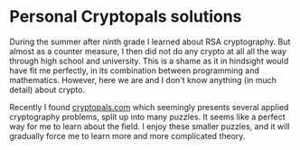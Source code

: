 # Personal Cryptopals solutions

During the summer after ninth grade I learned about RSA cryptography. But almost as a counter measure, I then did not do any crypto at all all the way through high school and university. This is a shame as it in hindsight would have fit me perfectly, in its combination between programming and mathematics. However, here we are and I don't know anything (in much detail) about crypto.

Recently I found [cryptopals.com](https://cryptopals.com) which seemingly presents several applied cryptography problems, split up into many puzzles. It seems like a perfect way for me to learn about the field. I enjoy these smaller puzzles, and it will gradually force me to learn more and more complicated theory.
